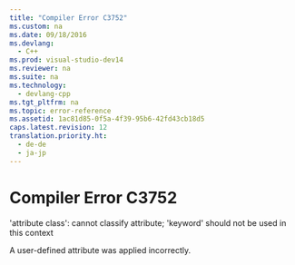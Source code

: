 ```yaml
---
title: "Compiler Error C3752"
ms.custom: na
ms.date: 09/18/2016
ms.devlang: 
  - C++
ms.prod: visual-studio-dev14
ms.reviewer: na
ms.suite: na
ms.technology: 
  - devlang-cpp
ms.tgt_pltfrm: na
ms.topic: error-reference
ms.assetid: 1ac81d85-0f5a-4f39-95b6-42fd43cb18d5
caps.latest.revision: 12
translation.priority.ht: 
  - de-de
  - ja-jp
---
```

# Compiler Error C3752
'attribute class': cannot classify attribute; 'keyword' should not be used in this context  
  
 A user-defined attribute was applied incorrectly.